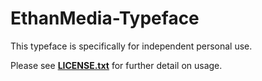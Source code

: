 # EthanMedia-Typeface




This typeface is specifically for independent personal use. 


Please see **[LICENSE.txt](https://github.com/Ethan-Media/EthanMedia-Typeface/blob/15c0254876bc4f994e24654ce8be93cf951bd502/LICENSE.txt)** for further detail on usage.
